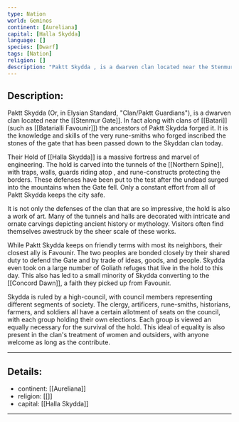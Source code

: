 ```yaml
---
type: Nation
world: Geminos
continent: [Aureliana]
capital: [Halla Skydda]
language: []
species: [Dwarf]
tags: [Nation]
religion: []
description: "Paktt Skydda , is a dwarven clan located near the Stenmur Gate. In fact along with clans of Batari the ancestors of Paktt Skydda forged it. It is the knowledge and skills of the very rune-smiths who forged inscribed the stones of the gate that has been passed down to the Skyddan clan today."
---
```


## Description:

Paktt Skydda (Or, in Elysian Standard, "Clan/Paktt Guardians"), is a dwarven clan located near the [[Stenmur Gate]]. In fact along with clans of [[Batari]] (such as [[Batarialli Favounir]]) the ancestors of Paktt Skydda forged it. It is the knowledge and skills of the very rune-smiths who forged inscribed the stones of the gate that has been passed down to the Skyddan clan today. 

Their Hold of [[Halla Skydda]] is a massive fortress and marvel of engineering. The hold is carved into the tunnels of the [[Northern Spine]], with traps, walls, guards riding atop , and rune-constructs protecting the borders. These defenses have been put to the test after the undead surged into the mountains when the Gate fell. Only a constant effort from all of Paktt Skydda keeps the city safe. 

It is not only the defenses of the clan that are so impressive, the hold is also a work of art. Many of the tunnels and halls are decorated with intricate and ornate carvings depicting ancient history or mythology. Visitors often find themselves awestruck by the sheer scale of these works.

While Paktt Skydda keeps on friendly terms with most its neighbors, their closest ally is Favounir. The two peoples are bonded closely by their shared duty to defend the Gate and by trade of ideas, goods, and people. Skydda even took on a large number of Goliath refuges that live in the hold to this day. This also has led to a small minority of Skydda converting to the [[Concord Dawn]], a faith they picked up from Favounir. 

Skydda is ruled by a high-council, with council members representing different segments of society. The clergy, artificers, rune-smiths, historians, farmers, and soldiers all have a certain allotment of seats on the council, with each group holding their own elections. Each group is viewed an equally necessary for the survival of the hold. This ideal of equality is also present in the clan's treatment of women and outsiders, with anyone welcome as long as the contribute. 

---
## Details:
- continent: [[Aureliana]]
- religion: [[]]
- capital: [[Halla Skydda]]

---




